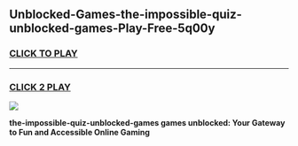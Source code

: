 
## Unblocked-Games-the-impossible-quiz-unblocked-games-Play-Free-5q00y
<h3>
<a href="https://premium76.site?title=the-impossible-quiz-unblocked-games&ref=24M">CLICK TO PLAY</a></h3>
<hr>

<h3>
<a href="https://premium76.site?title=the-impossible-quiz-unblocked-games&ref=24M">CLICK 2 PLAY</a>
  
</h3>

<a href="https://premium76.site?title=the-impossible-quiz-unblocked-games&ref=24M"><img src="https://clearcache.store/games.png"></a>


**the-impossible-quiz-unblocked-games games unblocked: Your Gateway to Fun and Accessible Online Gaming**
